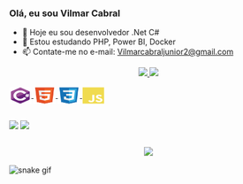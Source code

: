 ### Olá, eu sou Vilmar Cabral


- 🔭 Hoje eu sou desenvolvedor .Net C# 
- 🌱 Estou estudando PHP, Power BI, Docker
- 📫 Contate-me no e-mail: Vilmarcabraljunior2@gmail.com

<div align="center">
  <a href="https://github.com/Vilmarcabraljunior">
  <img height="180em" src="https://github-readme-stats.vercel.app/api?username=Vilmarcabraljunior&show_icons=true&theme=dark&include_all_commits=true&count_private=true"/>
  <img height="180em" src="https://github-readme-stats.vercel.app/api/top-langs/?username=Vilmarcabraljunior&layout=compact&langs_count=7&theme=dark"/>
</div>
<div style="display: inline_block"><br>
  <img align="center" alt="Rafa-Csharp" height="30" width="40" src="https://raw.githubusercontent.com/devicons/devicon/master/icons/csharp/csharp-original.svg">
  <img align="center" alt="Rafa-HTML" height="30" width="40" src="https://raw.githubusercontent.com/devicons/devicon/master/icons/html5/html5-original.svg">
  <img align="center" alt="Rafa-CSS" height="30" width="40" src="https://raw.githubusercontent.com/devicons/devicon/master/icons/css3/css3-original.svg">
  <img align="center" alt="Rafa-Js" height="30" width="40" src="https://raw.githubusercontent.com/devicons/devicon/master/icons/javascript/javascript-plain.svg">
</div>
  
  ##
  
<div>  
  <a href = "mailto:vilmarcabraljunior2@gmail.com"><img src="https://img.shields.io/badge/-Gmail-%23333?style=for-the-badge&logo=gmail&logoColor=white" target="_blank"></a>
  <a href="https://www.linkedin.com/in/Vilmarcabraljunior/" target="_blank"><img src="https://img.shields.io/badge/-LinkedIn-%230077B5?style=for-the-badge&logo=linkedin&logoColor=white" target="_blank"></a> 
  
</div>
  
  ##
  
<p align="center">   <img alingn="center" src="https://profile-counter.glitch.me/Vilmarcabraljunior/count.svg" /></p>


![snake gif](https://github.com/Vilmarcabraljunior/Vilmarcabraljunior/blob/output/github-contribution-grid-snake.svg)
